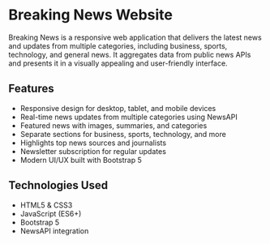 # Breaking News Website

Breaking News is a responsive web application that delivers the latest news and updates from multiple categories, including business, sports, technology, and general news. It aggregates data from public news APIs and presents it in a visually appealing and user-friendly interface.

## Features
- Responsive design for desktop, tablet, and mobile devices
- Real-time news updates from multiple categories using NewsAPI
- Featured news with images, summaries, and categories
- Separate sections for business, sports, technology, and more
- Highlights top news sources and journalists
- Newsletter subscription for regular updates
- Modern UI/UX built with Bootstrap 5

## Technologies Used
- HTML5 & CSS3
- JavaScript (ES6+)
- Bootstrap 5
- NewsAPI integration


